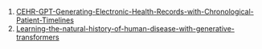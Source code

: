 1. [CEHR-GPT-Generating-Electronic-Health-Records-with-Chronological-Patient-Timelines](OEU/CEHR-GPT-Generating-Electronic-Health-Records-with-Chronological-Patient-Timelines.md)
2. [Learning-the-natural-history-of-human-disease-with-generative-transformers](OEU/Learning-the-natural-history-of-human-disease-with-generative-transformers.md)